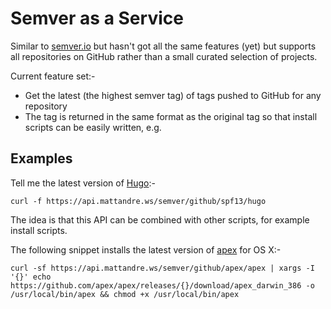 # Semver as a Service

Similar to [semver.io](https://semver.io) but hasn't got all the same features (yet) but supports all repositories on GitHub rather than a small curated selection of projects.

Current feature set:-

- Get the latest (the highest semver tag) of tags pushed to GitHub for any repository
- The tag is returned in the same format as the original tag so that install scripts can be easily written, e.g.

## Examples

Tell me the latest version of [Hugo](https://github.com/spf13/hugo/):-

```
curl -f https://api.mattandre.ws/semver/github/spf13/hugo
```

The idea is that this API can be combined with other scripts, for example install scripts.

The following snippet installs the latest version of [apex](https://github.com/apex/apex) for OS X:-

```
curl -sf https://api.mattandre.ws/semver/github/apex/apex | xargs -I '{}' echo https://github.com/apex/apex/releases/{}/download/apex_darwin_386 -o /usr/local/bin/apex && chmod +x /usr/local/bin/apex
```
